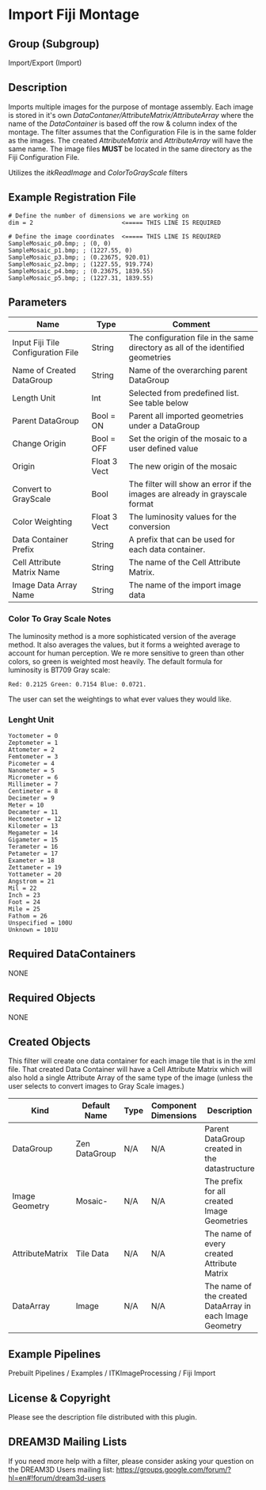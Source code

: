 # Import Fiji Montage #

## Group (Subgroup) ##

Import/Export (Import)

## Description ##

Imports multiple images for the purpose of montage assembly. Each image is stored in it's own *DataContaner/AttributeMatrix/AttributeArray* where the name of the *DataContainer* is based off the row & column index of the montage. The filter assumes that the Configuration File is in the same folder as the images. The created *AttributeMatrix* and *AttributeArray* will have the same name. The image files **MUST** be located in the same directory as the Fiji Configuration File.

Utilizes the *itkReadImage* and *ColorToGrayScale* filters

## Example Registration File ##

    # Define the number of dimensions we are working on
    dim = 2                         <===== THIS LINE IS REQUIRED

    # Define the image coordinates  <===== THIS LINE IS REQUIRED
    SampleMosaic_p0.bmp; ; (0, 0)
    SampleMosaic_p1.bmp; ; (1227.55, 0)
    SampleMosaic_p3.bmp; ; (0.23675, 920.01)
    SampleMosaic_p2.bmp; ; (1227.55, 919.774)
    SampleMosaic_p4.bmp; ; (0.23675, 1839.55)
    SampleMosaic_p5.bmp; ; (1227.31, 1839.55)

## Parameters ##

| Name             | Type | Comment |
|------------------|------|---------|
| Input Fiji Tile Configuration File | String | The configuration file in the same directory as all of the identified geometries |
| Name of Created DataGroup | String | Name of the overarching parent DataGroup |
| Length Unit | Int | Selected from predefined list. See table below |
| Parent DataGroup | Bool = ON | Parent all imported geometries under a DataGroup |
| Change Origin | Bool = OFF | Set the origin of the mosaic to a user defined value |
| Origin | Float 3 Vect | The new origin of the mosaic |
| Convert to GrayScale | Bool | The filter will show an error if the images are already in grayscale format |
| Color Weighting | Float 3 Vect | The luminosity values for the conversion |
| Data Container Prefix | String  | A prefix that can be used for each data container.  |
| Cell Attribute Matrix Name | String  | The name of the Cell Attribute Matrix. |
| Image Data Array Name | String  | The name of the import image data |

### Color To Gray Scale Notes ###

The luminosity method is a more sophisticated version of the average method. It also averages the values, but it forms a weighted average to account for human perception. We re more sensitive to green than other colors, so green is weighted most heavily. The default formula for luminosity is BT709 Gray scale:

    Red: 0.2125 Green: 0.7154 Blue: 0.0721. 

The user can set the weightings to what ever values they would like.

### Lenght Unit ###

    Yoctometer = 0
    Zeptometer = 1
    Attometer = 2
    Femtometer = 3
    Picometer = 4
    Nanometer = 5
    Micrometer = 6
    Millimeter = 7
    Centimeter = 8
    Decimeter = 9
    Meter = 10
    Decameter = 11
    Hectometer = 12
    Kilometer = 13
    Megameter = 14
    Gigameter = 15
    Terameter = 16
    Petameter = 17
    Exameter = 18
    Zettameter = 19
    Yottameter = 20
    Angstrom = 21
    Mil = 22
    Inch = 23
    Foot = 24
    Mile = 25
    Fathom = 26
    Unspecified = 100U
    Unknown = 101U

## Required DataContainers ##

NONE

## Required Objects ##

NONE

## Created Objects ##

This filter will create one data container for each image tile that is in the xml file. That created Data Container will have a Cell Attribute Matrix which will also hold a single Attribute Array of the same type of the image (unless the user selects to convert images to Gray Scale images.)

| Kind | Default Name | Type | Component Dimensions | Description |
|------|--------------|------|----------------------|-------------|
| DataGroup | Zen DataGroup | N/A | N/A | Parent DataGroup created in the datastructure |
| Image Geometry | Mosaic- | N/A | N/A | The prefix for all created Image Geometries |
| AttributeMatrix | Tile Data | N/A | N/A | The name of every created Attribute Matrix |
| DataArray | Image | N/A | N/A | The name of the created DataArray in each Image Geometry |

## Example Pipelines ##

Prebuilt Pipelines / Examples / ITKImageProcessing / Fiji Import

## License & Copyright ##

Please see the description file distributed with this plugin.

## DREAM3D Mailing Lists ##

If you need more help with a filter, please consider asking your question on the DREAM3D Users mailing list:
<https://groups.google.com/forum/?hl=en#!forum/dream3d-users>

